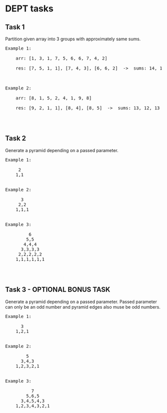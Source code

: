 # DEPT tasks

## Task 1

Partition given array into 3 groups with approximately same sums.
<pre>
Example 1:<br>
    arr: [1, 3, 1, 7, 5, 6, 6, 7, 4, 2]<br>
    res: [7, 5, 1, 1], [7, 4, 3], [6, 6, 2]  ->  sums: 14, 14, 14<br>


Example 2:<br>
    arr: [8, 1, 5, 2, 4, 1, 9, 8]<br>
    res: [9, 2, 1, 1], [8, 4], [8, 5]  ->  sums: 13, 12, 13
</pre>
<br><br>

## Task 2

Generate a pyramid depending on a passed parameter.
<pre>
Example 1:<br>
     2
    1,1<br>

Example 2:<br>
      3
     2,2
    1,1,1<br>

Example 3:<br>
         6
        5,5
       4,4,4
      3,3,3,3
     2,2,2,2,2
    1,1,1,1,1,1
</pre>
<br><br>

## Task 3 - OPTIONAL BONUS TASK

Generate a pyramid depending on a passed parameter. Passed parameter can only be an odd number and pyramid edges also muse be odd numbers.
<pre>
Example 1:<br>
      3
    1,2,1<br>

Example 2:<br>
        5
      3,4,3
    1,2,3,2,1<br>

Example 3:<br>
          7
        5,6,5
      3,4,5,4,3
    1,2,3,4,3,2,1
</pre>
